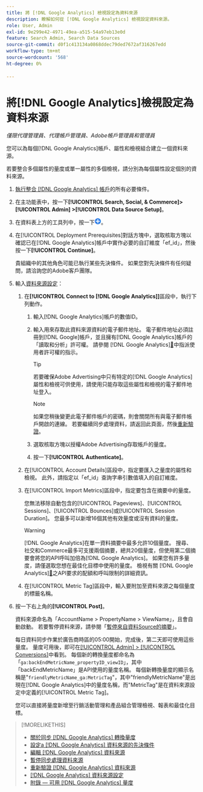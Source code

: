 ```yaml
---
title: 將 [!DNL Google Analytics] 檢視設定為資料來源
description: 瞭解如何從 [!DNL Google Analytics] 檢視設定資料來源。
role: User, Admin
exl-id: 9e299e42-4971-49ea-a515-54a97eb13e0d
feature: Search Admin, Search Data Sources
source-git-commit: d0f1c413134a0868ddec79ded7672af316267edd
workflow-type: tm+mt
source-wordcount: '568'
ht-degree: 0%

---
```


# 將[!DNL Google Analytics]檢視設定為資料來源

*僅限代理管理員、代理帳戶管理員、Adobe帳戶管理員和管理員*

您可以為每個[!DNL Google Analytics]帳戶、屬性和檢視組合建立一個資料來源。

若要整合多個屬性的量度或單一屬性的多個檢視，請分別為每個屬性設定個別的資料來源。

1. [執行整合 [!DNL Google Analytics] 帳戶](data-source-prerequisites.md)的所有必要條件。

1. 在主功能表中，按一下&#x200B;**[!UICONTROL Search, Social, & Commerce]> [!UICONTROL Admin] >[!UICONTROL Data Source Setup]**。

1. 在資料表上方的工具列中，按一下![建立](/help/search-social-commerce/assets/add.png "建立")。

1. 在[!UICONTROL Deployment Prerequisites]對話方塊中，選取核取方塊以確認已在[!DNL Google Analytics]帳戶中實作必要的自訂維度「ef_id」，然後按一下&#x200B;**[!UICONTROL Continue]**。

   貴組織中的其他角色可能已執行某些先決條件。 如果您對先決條件有任何疑問，請洽詢您的Adobe客戶團隊。

1. 輸入[資料來源設定](data-source-settings.md)：

   1. 在&#x200B;**[!UICONTROL Connect to [!DNL Google Analytics]]**&#x200B;區段中，執行下列動作。

      1. 輸入[!DNL Google Analytics]帳戶的數值ID。

      1. 輸入用來存取此資料來源資料的電子郵件地址。 電子郵件地址必須註冊到[!DNL Google]帳戶，並且擁有[!DNL Google Analytics]帳戶的「讀取和分析」許可權。 請參閱 [!DNL Google Analytics][&#128279;](https://support.google.com/analytics/answer/9305587)中指派使用者許可權的指示。

         >[!TIP]
         >
         >若要確保Adobe Advertising中只有特定的[!DNL Google Analytics]屬性和檢視可供使用，請使用只能存取這些屬性和檢視的電子郵件地址登入。

         >[!NOTE]
         >
         >如果您稍後變更此電子郵件帳戶的密碼，則會關閉所有與電子郵件帳戶開啟的連線。 若要繼續同步處理資料，請返回此頁面，然後[重新驗證](data-source-reauthenticate.md)。

      1. 選取核取方塊以授權Adobe Advertising存取帳戶的量度。

      1. 按一下&#x200B;**[!UICONTROL Authenticate]**。

   1. 在[!UICONTROL Account Details]區段中，指定要匯入之量度的屬性和檢視。 此外，請指定以「ef_id」查詢字串引數值填入的自訂維度。

   1. 在[!UICONTROL Import Metrics]區段中，指定要包含在摘要中的量度。

      您無法移除自動包含的[!UICONTROL Pageviews]、[!UICONTROL Sessions]、[!UICONTROL Bounces]或[!UICONTROL Session Duration]。 您最多可以新增16個其他有效量度或沒有資料的量度。

      >[!WARNING]
      >
      >[!DNL Google Analytics]在單一資料摘要中最多允許10個量度。 搜尋、社交和Commerce最多可支援兩個摘要，總共20個量度，但使用第二個摘要會將您的API呼叫加倍為[!DNL Google Analytics]。 如果您有許多量度，請僅選取您想在最佳化目標中使用的量度。 檢視有關 [!DNL Google Analytics][&#128279;](https://developers.google.com/analytics/devguides/reporting/core/v4/limits-quotas)之API要求的配額和呼叫限制的詳細資訊。

   1. 在[!UICONTROL Metric Tag]區段中，輸入要附加至資料來源之每個量度的標籤名稱。

1. 按一下右上角的&#x200B;**[!UICONTROL Post]**。

   資料來源命名為「AccountName > PropertyName > ViewName」，且會自動啟動。 若要暫停資料來源，請參閱「[暫停來自資料Source的摘要](data-source-pause.md)」。

   每日資料同步作業於廣告商時區的05:00開始，完成後，第二天即可使用這些量度。 量度可用後，即可在[[!UICONTROL Admin] > [!UICONTROL Conversions]](/help/search-social-commerce/admin/conversion-metrics/conversion-metric-about.md)中看到。 每個新的轉換量度都命名為「`ga:backEndMetricName_propertyID_viewID`」，其中「backEndMetricName」是API使用的量度名稱。 每個新轉換量度的顯示名稱是&quot;`friendlyMetricName_ga:MetricTag`&quot;，其中&quot;friendlyMetricName&quot;是出現在[!DNL Google Analytics]中的量度名稱，而&quot;MetricTag&quot;是在資料來源設定中定義的[!UICONTROL Metric Tag]。

   您可以直接將量度新增至行銷活動管理和產品組合管理檢視、報表和最佳化目標。

>[!MORELIKETHIS]
>
>* [關於同步 [!DNL Google Analytics] 轉換量度](data-source-about.md)
>* [設定a [!DNL Google Analytics] 資料來源的先決條件](data-source-prerequisites.md)
>* [編輯 [!DNL Google Analytics] 資料來源](data-source-edit.md)
>* [暫停同步處理資料來源](data-source-pause.md)
>* [重新驗證 [!DNL Google Analytics] 資料來源](data-source-reauthenticate.md)
>* [[!DNL Google Analytics] 資料來源設定](data-source-settings.md)
>* [附錄 — 可用 [!DNL Google Analytics] 量度](data-source-ga-metrics.md)
